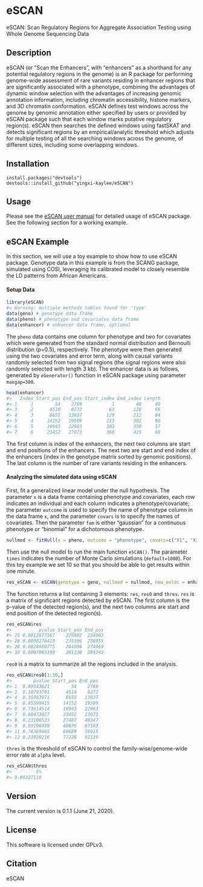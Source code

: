
# eSCAN

eSCAN: Scan Regulatory Regions for Aggregate Association Testing using
Whole Genome Sequencing Data

## Description

eSCAN (or “Scan the Enhancers”, with “enhancers” as a shorthand for any
potential regulatory regions in the genome) is an R package for
performing genome-wide assessment of rare variants residing in enhancer
regions that are significantly associated with a phenotype, combining
the advantages of dynamic window selection with the advantages of
increasing genomic annotation information, including chromatin
accessibility, histone markers, and 3D chromatin conformation. eSCAN
defines test windows across the genome by genomic annotation either
specified by users or provided by eSCAN package such that each window
marks putative regulatory region(s). eSCAN then searches the defined
windows using fastSKAT and detects significant regions by an
empirical/analytic threshold which adjusts for multiple testing of all
the searching windows across the genome, of different sizes, including
some overlapping windows.

## Installation

    install.packages("devtools")
    devtools::install_github("yingxi-kaylee/eSCAN")

## Usage

Please see the [eSCAN user manual](doc/eSCAN-manual.pdf) for detailed
usage of eSCAN package. See the following section for a working example.

## eSCAN Example

In this section, we will use a toy example to show how to use eSCAN
package. Genotype data in this example is from the SCANG package,
simulated using COSI, leveraging its calibrated model to closely
resemble the LD patterns from African Americans.

#### Setup Data

``` r
library(eSCAN)
#> Warning: multiple methods tables found for 'type'
data(geno) # genotype data frame
data(pheno) # phenotype and covariates data frame
data(enhancer) # enhancer data frame, optional
```

The `pheno` data contains one column for phenotype and two for
covariates which were generated from the standard normal distribution
and Bernoulli distribution (p=0.5), respectively. The phenotype were
then generated using the two covariates and error term, along with
causal variants randomly selected from two signal regions (the signal
regions were also randomly selected with length 3 kb). The enhancer data
is as follows, generated by `eGenerator()` function in eSCAN package
using parameter `maxgap=300`.

``` r
head(enhancer)
#>   Index Start_pos End_pos Start_index End_index Length
#> 1     1        54    2769           1        48     48
#> 3     2      4510    8272          63       128     66
#> 4     3      8655   13837         129       212     84
#> 5     4     14152   19509         213       302     90
#> 6     5     19943   22963         303       359     57
#> 7     6     23452   27073         360       425     66
```

The first column is index of the enhancers, the next two columns are
start and end positions of the enhancers. The next two are start and end
index of the enhancers (index in the genotype matrix sorted by genomic
positions). The last column is the number of rare variants residing in
the enhancers.

#### Analyzing the simulated data using eSCAN

First, fit a generalized linear model under the null hypothesis. The
parameter `x` is a data frame containing phenotype and covariates, each
row indicates an individual and each column indicates a
phenotype/covariate; the parameter `outcome` is used to specify the name
of phenotype column in the data frame `x`, and the parameter `covars` is
to specify the names of covariates. Then the parameter `fam` is either
“gaussian” for a continuous phenotype or “binomial” for a dichotomous
phenotype.

``` r
nullmod <- fitNull(x = pheno, outcome = "phenotype", covars=c("X1", "X2"), fam="gaussian")
```

Then use the null model to run the main function `eSCAN()`. The
parameter `times` indicates the number of Monte Carlo simulations
(`default=1000`). For this toy example we set 10 so that you should be
able to get results within one minute.

``` r
res_eSCAN <- eSCAN(genotype = geno, nullmod = nullmod, new_enloc = enhancer, times=10, alpha=0.05, analy=FALSE)
```

The function returns a list containing 3 elements: `res`, `res0` and
`thres`. `res` is a matrix of significant regions detected by eSCAN. The
first column is the p-value of the detected region(s), and the next two
columns are start and end position of the detected region(s).

``` r
res_eSCAN$res
#>          pvalue Start_pos End_pos
#> 25 0.0012677567    229802  234983
#> 26 0.0000276419    235306  258955
#> 28 0.0028600775    264096  274969
#> 30 0.0007865199    281338  284343
```

`res0` is a matrix to summarize all the regions included in the
analysis.

``` r
res_eSCAN$res0[1:10,]
#>        pvalue Start_pos End_pos
#> 1  0.09543621        54    2769
#> 3  0.10793791      4510    8272
#> 4  0.35983971      8655   13837
#> 5  0.85590415     14152   19509
#> 6  0.73614514     19943   22963
#> 7  0.68473027     23452   27073
#> 8  0.23106533     27487   40347
#> 9  0.09198459     40675   67183
#> 11 0.76369065     69689   76915
#> 12 0.21920216     77228   92139
```

`thres` is the threshold of eSCAN to control the family-wise/genome-wide
error rate at `alpha` level.

``` r
res_eSCAN$thres
#>         5% 
#> 0.00327119
```

## Version

The current version is 0.1.1 (June 21, 2020).

## License

This software is licensed under GPLv3.

## Citation

eSCAN
